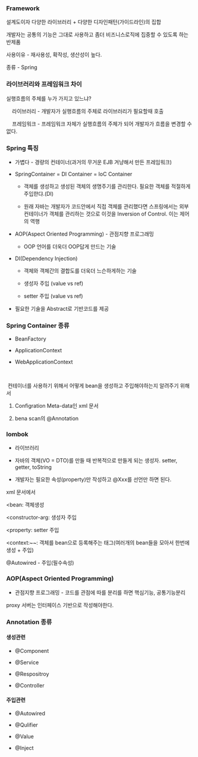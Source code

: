 ### Framework

설계도이자 다양한 라이브러리 + 다양한 디자인패턴(가이드라인)의 집합 

개발자는 공통의 기능은 그대로 사용하고 좀더 비즈니스로직에 집중할 수 있도록 하는 반제품 

사용이유 - 재사용성, 확작성, 생산성이 높다.

종류 - Spring



### 라이브러리와 프레임워크 차이

실행흐름의 주체를 누가 가지고 있느냐?

    라이브러리 - 개발자가 실행흐름의 주체로 라이브러리가 필요할때 호출

    프레임워크 - 프레임워크 자체가 실행흐름의 주체가 되어 개발자가 흐름을 변경할 수 없다.



### Spring 특징

+ 가볍다 - 경량의 컨테이너(과거의 무거운 EJB 겨냥해서 만든 프레임워크)

+ SpringContainer = DI Container = IoC Container
  
  + 객체를 생성하고 생성된 객체의 생명주기를 관리한다. 필요한 객체를 적절하게 주입햔댜.(DI)
  
  + 원래 자바는 개발자가 코드안에서 직접 객체를 관리했다면 스프링에서는 외부 컨테이너가 객체를 관리하는 것으로 이것을 Inversion of Control. 이는 제어의 역행 

+ AOP(Aspect Oriented Programming) - 관점지향 프로그래밍 
  
  + OOP 언어를 더욱더 OOP답게 만드는 기술 

+ DI(Dependency Injection)
  
  + 객체와 객체간의 결합도를 더욱더 느슨하게하는 기술 
  
  + 생성자 주입 (value vs ref)
  
  + setter 주입 (value vs ref)

+ 필요한 기술을 Abstract로 기반코드를 제공 



### Spring Container 종류

+ BeanFactory

+ ApplicationContext

+ WebApplicationContext

   

 컨테이너를 사용하기 위해서 어떻게 bean을 생성하고 주입해야하는지 알려주기 위해서 

1) Configration Meta-data인 xml 문서

2) bena scan의 @Annotation



### lombok

+ 라이브러리

+ 자바의 객체(VO = DTO)를 만들 때 반복적으로 만들게 되는 생성자. setter, getter, toString

+ 개발자는 필요한 속성(property)만 작성하고 @Xxx를 선언만 하면 된다. 



xml 문서에서 

<bean: 객체생성

<constructor-arg: 생성자 주입

<property: setter 주입

<context:~~: 객체를 bean으로 등록해주는 태그(여러개의 bean들을 모아서 한번에 생성 + 주입) 



@Autowired - 주입(필수속성) 



### AOP(Aspect Oriented Programming)

+ 관점지향 프로그래밍 - 코드를 관점에 따를 분리를 하면 핵심기능, 공통기능분리



proxy 서버는 인터페이스 기반으로 작성해야한다.



### Annotation 종류

#### 생성관련

- @Component

- @Service

- @Respositroy

- @Controller



#### 주입관련

- @Autowired

- @Qulifier

- @Value

- @Inject




